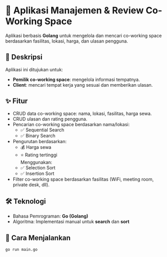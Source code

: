 # 🏢 Aplikasi Manajemen & Review Co-Working Space

Aplikasi berbasis **Golang** untuk mengelola dan mencari co-working space berdasarkan fasilitas, lokasi, harga, dan ulasan pengguna.

## 📌 Deskripsi
Aplikasi ini ditujukan untuk:
- **Pemilik co-working space**: mengelola informasi tempatnya.
- **Client**: mencari tempat kerja yang sesuai dan memberikan ulasan.

## ✨ Fitur
- CRUD data co-working space: nama, lokasi, fasilitas, harga sewa.
- CRUD ulasan dan rating pengguna.
- Pencarian co-working space berdasarkan nama/lokasi:
  - ✅ Sequential Search  
  - ✅ Binary Search
- Pengurutan berdasarkan:
  - 💰 Harga sewa
  - ⭐ Rating tertinggi  
  Menggunakan:
  - ✅ Selection Sort  
  - ✅ Insertion Sort
- Filter co-working space berdasarkan fasilitas (WiFi, meeting room, private desk, dll).

## 🛠️ Teknologi
- Bahasa Pemrograman: **Go (Golang)**
- Algoritma: Implementasi manual untuk **search** dan **sort**

## 🚀 Cara Menjalankan
```bash
go run main.go
